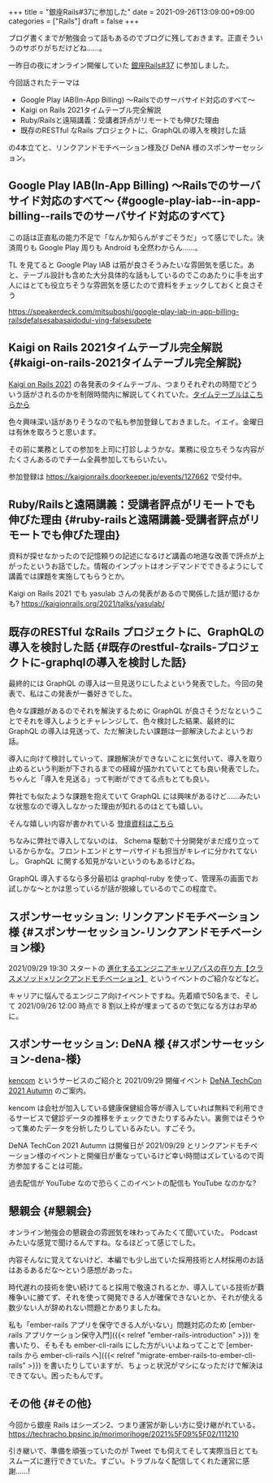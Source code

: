 +++
title = "銀座Rails#37に参加した"
date = 2021-09-26T13:09:00+09:00
categories = ["Rails"]
draft = false
+++

ブログ書くまでが勉強会って話もあるのでブログに残しておきます。正直そういうのサボりがちだけどね……。

一昨日の夜にオンライン開催していた [銀座Rails#37](https://ginza-rails.connpass.com/event/223078/) に参加しました。

今回話されたテーマは

-   Google Play IAB(In-App Billing) 〜Railsでのサーバサイド対応のすべて〜
-   Kaigi on Rails 2021タイムテーブル完全解説
-   Ruby/Railsと遠隔講義：受講者評点がリモートでも伸びた理由
-   既存のRESTful なRails プロジェクトに、GraphQLの導入を検討した話

の4本立てと、リンクアンドモチベーション様及び DeNA 様のスポンサーセッション。


## Google Play IAB(In-App Billing) 〜Railsでのサーバサイド対応のすべて〜 {#google-play-iab--in-app-billing--railsでのサーバサイド対応のすべて}

この話は正直私の能力不足で「なんか知らんがすごそうだ」って感じでした。決済周りも Google Play 周りも Android も全然わからん……。

TL を見てると Google Play IAB は筋が良さそうみたいな雰囲気を感じた。あと、テーブル設計も含めた大分具体的な話もしているのでこのあたりに手を出す人にはとても役立ちそうな雰囲気を感じたので資料をチェックしておくと良さそう

<https://speakerdeck.com/mitsuboshi/google-play-iab-in-app-billing-railsdefalsesabasaidodui-ying-falsesubete>


## Kaigi on Rails 2021タイムテーブル完全解説 {#kaigi-on-rails-2021タイムテーブル完全解説}

[Kaigi on Rails 2021](https://kaigionrails.org/2021/) の各発表のタイムテーブル、つまりそれぞれの時間でどういう話がされるのかを制限時間内に解説してくれていた。[タイムテーブルはこちらから](https://kaigionrails.org/2021/timetable/#day1)

色々興味深い話がありそうなので私も参加登録しておきました。イエイ。金曜日は有休を取ろうと思います。

その前に業務としての参加を上司に打診しようかな。業務に役立ちそうな内容がたくさんあるのでチーム全員参加してもらいたい。

参加登録は <https://kaigionrails.doorkeeper.jp/events/127662> で受付中。


## Ruby/Railsと遠隔講義：受講者評点がリモートでも伸びた理由 {#ruby-railsと遠隔講義-受講者評点がリモートでも伸びた理由}

資料が探せなかったので記憶頼りの記述になるけど講義の地道な改善で評点が上がったというお話でした。情報のインプットはオンデマンドでできるようにして講義では課題を実施してもらうとか。

Kaigi on Rails 2021 でも yasulab さんの発表があるので関係した話が聞けるかも?
<https://kaigionrails.org/2021/talks/yasulab/>


## 既存のRESTful なRails プロジェクトに、GraphQLの導入を検討した話 {#既存のrestful-なrails-プロジェクトに-graphqlの導入を検討した話}

最終的には GraphQL の導入は一旦見送りにしたよという発表でした。今回の発表で、私はこの発表が一番好きでした。

色々な課題があるのでそれを解決するために GraphQL が良さそうだなということでそれを導入しようとチャレンジして、色々検討した結果、最終的に GraphQL の導入は見送って、ただ解決したい課題は一部解決したよというお話。

導入に向けて検討していって、課題解決ができないことに気付いて、導入を取り止めるという判断が下されるまでの経緯が描かれていてとても良い発表でした。ちゃんと「導入を見送る」って判断ができてる点もとても良い。

弊社でも似たような課題を抱えていて GraphQL には興味があるけど……みたいな状態なので導入しなかった理由が知れるのはとても嬉しい。

そんな嬉しい内容が書かれている [登壇資料はこちら](https://speakerdeck.com/hiroyaiizuka/ji-cun-falserestful-na-railspuroziekutonigraphqldao-ru-wojian-tao-sitahua)

ちなみに弊社で導入してないのは、
Schema 駆動で十分開発がまだ成り立っているからかな。フロントエンドとサーバサイドも担当がキレイに分かれてないし。
GraphQL に関する知見がないというのもあるけどね。

GraphQL 導入するなら多分最初は
graphql-ruby を使って、管理系の画面でお試しかな〜とかは思っているが話が脱線しているのでこの程度で。


## スポンサーセッション: リンクアンドモチベーション様 {#スポンサーセッション-リンクアンドモチベーション様}

2021/09/29 19:30 スタートの
[進化するエンジニアキャリアパスの在り方【クラスメソッド×リンクアンドモチベーション】](https://lmi.connpass.com/event/223245/)
というイベントのご紹介などなど。

キャリアに悩んでるエンジニア向けイベントですね。先着順で50名まで、そして 2021/09/26 12:00 時点で 8 割以上枠が埋まってるので気になる方はお早めに。


## スポンサーセッション: DeNA 様 {#スポンサーセッション-dena-様}

[kencom](https://kencom.jp/) というサービスのご紹介と
2021/09/29 開催イベント [DeNA TechCon 2021 Autumn](https://techcon2021.dena.dev/autumn) のご案内。

kencom は会社が加入している健康保健組合等が導入していれば無料で利用できるサービスで健診データの推移をチェックできたりするみたい。裏側ではそうやって集めたデータを分析したりしているみたい。すごそう。

DeNA TechCon 2021 Autumn は開催日が 2021/09/29 とリンクアンドモチベーション様のイベントと開催日が重なっているけど幸い時間はズレているので両方参加することは可能。

過去配信が YouTube なので恐らくこのイベントの配信も YouTube なのかな?


## 懇親会 {#懇親会}

オンライン勉強会の懇親会の雰囲気を味わってみたくて聞いていた。
Podcast みたいな感覚で聞けるんですね。なるほどって感じでした。

内容そんなに覚えてないけど、本編でも少し出ていた採用技術と人材採用のお話はあるあるだな〜という感想があった。

時代遅れの技術を使い続けてると採用で敬遠されるとか、導入している技術が覇権争いに勝てず、それを使って開発できる人が確保できないとか、それが使える数少ない人が辞めれない問題とかありましたね。

私も「ember-rails アプリを保守できる人がいない」問題対応のため
[ember-rails アプリケーション保守入門]({{< relref "ember-rails-introduction" >}}) を書いたり、そもそも ember-cli-rails にした方がいいよねってことで
[ember-rails から ember-cli-rails へ]({{< relref "migrate-ember-rails-to-ember-cli-rails" >}}) を書いたりしていますが、ちょっと状況がマシになっただけで解決はできてない。困ったもんです。


## その他 {#その他}

今回から銀座 Rails はシーズン2、つまり運営が新しい方に受け継がれている。
<https://techracho.bpsinc.jp/morimorihoge/2021%5F09%5F02/111210>

引き継いで、準備を頑張っていたのが Tweet でも伺えてそして実際当日とてもスムーズに進行できていた。すごい。トラブルなく配信してくれた運営に感謝……!
